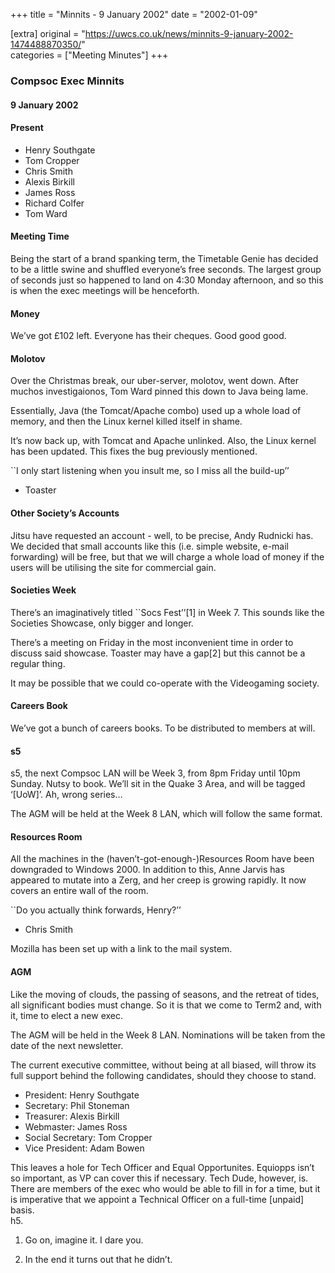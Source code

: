 +++
title = "Minnits - 9 January 2002"
date = "2002-01-09"

[extra]
original = "https://uwcs.co.uk/news/minnits-9-january-2002-1474488870350/"    
categories = ["Meeting Minutes"]
+++

### Compsoc Exec Minnits

#### 9 January 2002

#### Present

  - Henry Southgate
  - Tom Cropper
  - Chris Smith
  - Alexis Birkill
  - James Ross
  - Richard Colfer
  - Tom Ward

#### Meeting Time

Being the start of a brand spanking term, the Timetable Genie has decided to be a little swine and shuffled everyone’s free seconds. The largest group of seconds just so happened to land on 4:30 Monday afternoon, and so this is when the exec meetings will be henceforth.

#### Money

We’ve got £102 left. Everyone has their cheques. Good good good.

#### Molotov

Over the Christmas break, our uber-server, molotov, went down. After muchos investigaionos, Tom Ward pinned this down to Java being lame.

Essentially, Java (the Tomcat/Apache combo) used up a whole load of memory, and then the Linux kernel killed itself in shame.

It’s now back up, with Tomcat and Apache unlinked. Also, the Linux kernel has been updated. This fixes the bug previously mentioned.

\`\`I only start listening when you insult me, so I miss all the build-up’’

  - Toaster

#### Other Society’s Accounts

Jitsu have requested an account - well, to be precise, Andy Rudnicki has. We decided that small accounts like this (i.e. simple website, e-mail forwarding) will be free, but that we will charge a whole load of money if the users will be utilising the site for commercial gain.

#### Societies Week

There’s an imaginatively titled \`\`Socs Fest’’\[1\] in Week 7. This sounds like the Societies Showcase, only bigger and longer.

There’s a meeting on Friday in the most inconvenient time in order to discuss said showcase. Toaster may have a gap\[2\] but this cannot be a regular thing.

It may be possible that we could co-operate with the Videogaming society.

#### Careers Book

We’ve got a bunch of careers books. To be distributed to members at will.

#### s5

s5, the next Compsoc LAN will be Week 3, from 8pm Friday until 10pm Sunday. Nutsy to book. We’ll sit in the Quake 3 Area, and will be tagged ‘\[UoW\]’. Ah, wrong series…

The AGM will be held at the Week 8 LAN, which will follow the same format.

#### Resources Room

All the machines in the (haven’t-got-enough-)Resources Room have been downgraded to Windows 2000. In addition to this, Anne Jarvis has appeared to mutate into a Zerg, and her creep is growing rapidly. It now covers an entire wall of the room.

\`\`Do you actually think forwards, Henry?’’

  - Chris Smith

Mozilla has been set up with a link to the mail system.

#### AGM

Like the moving of clouds, the passing of seasons, and the retreat of tides, all significant bodies must change. So it is that we come to Term2 and, with it, time to elect a new exec.

The AGM will be held in the Week 8 LAN. Nominations will be taken from the date of the next newsletter.

The current executive committee, without being at all biased, will throw its full support behind the following candidates, should they choose to stand.

  - President: Henry Southgate
  - Secretary: Phil Stoneman
  - Treasurer: Alexis Birkill
  - Webmaster: James Ross
  - Social Secretary: Tom Cropper
  - Vice President: Adam Bowen

This leaves a hole for Tech Officer and Equal Opportunites. Equiopps isn’t so important, as VP can cover this if necessary. Tech Dude, however, is. There are members of the exec who would be able to fill in for a time, but it is imperative that we appoint a Technical Officer on a full-time \[unpaid\] basis.  
h5.

1.  Go on, imagine it. I dare you.

2.  In the end it turns out that he didn’t.
